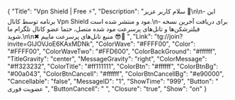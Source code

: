 {
"Title": "Vpn Shield | Free ⚡️",
"Description": "سلام کاربر عزیز 🌹\n\n- این برنامه توسط کانال Vpn Shield مود و منتشر شده است.\n- برای دریافت آخرین نسخه فیلترشکن‌ها و تانل‌های پرسرعت مود شده متصل، حتما عضو کانال تلگرام ما شوید.\n\n✖ منبع تانل‌های پرسرعت ماییم 😎🤍 ",
"Link": "tg://join?invite=GlJOVJoE6KAxMDNk",
"ColorWave": "#FFFF00",
"Color": "#FFFF00",
"ColorWaveTwo": "#FFD600",
"ColorBackGround": "#ffffff",
"TitleGravity": "center",
"MessageGravity": "right",
"ColorMessage": "#ff323232",
"ColorTitle": "#ff111111",
"ColorBtn": "#ffffff",
"ColorBtnBg": "#00a043",
"ColorBtnCancell": "#ffffff",
"ColorBtnCancellBg": "#e90000",
"Cancellable": "false",
"MessageID": "1",
"ShowTime": "999",
"Button": "  عضویت فوری  ",
"ButtonCancell": "  ",
"Closure": "true",
"Show": "on"
}
